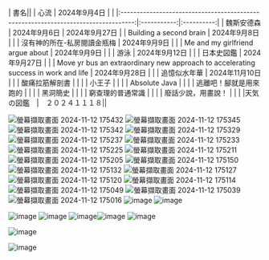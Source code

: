 | 書名||
| 心流                                                                                 | 2024年9月4日   |            |
|:----------------------------------------------------------------------------------:|:-----------:|:----------:|
| 魏斯安德森                                                                              | 2024年9月6日   | 2024年9月27日 |
| Building a second brain                                                            | 2024年9月8日   |            |
| 沒有神的所在-私房閱讀金瓶梅                                                                     | 2024年9月9日   |            |
| Me and my girlfriend argue about                                                   | 2024年9月9日   |            |
| 游泳                                                                                 | 2024年9月12日  |            |
| 日本史図鑑                                                                              | 2024年9月27日  |            |
| Move yr bus an extraordinary new approach to accelerating success in work and life | 2024年9月28日  |            |
| 追憶似水年華                                                                             | 2024年11月10日 |            |
| 酸痛拉筋解剖書                                                                            |             |            |
| 小王子                                                                                |             |            |
| Absolute Java                                                                      |             |            |
| 逃離吧！腳就是用來跑的                                                                        |             |            |
| 黑洞簡史                                                                               |             |            |
| 窮查理的普通常識                                                                           |             |            |
| 廢話少說，用畫說！                                                                          |             |            |
|天気の図鑑　|　２０２４１１１８||


![螢幕擷取畫面 2024-11-12 175432](https://github.com/user-attachments/assets/269bb5bf-ab96-4e03-a632-8986c47c984b)
![螢幕擷取畫面 2024-11-12 175345](https://github.com/user-attachments/assets/421271ca-df69-4e67-91b1-8a00aad9ece4)
![螢幕擷取畫面 2024-11-12 175342](https://github.com/user-attachments/assets/7b915e28-a0c8-4c5d-a0c9-3fdf249dd2b8)
![螢幕擷取畫面 2024-11-12 175329](https://github.com/user-attachments/assets/fab96c32-9c04-4e09-b9b2-f64846c5a9fb)
![螢幕擷取畫面 2024-11-12 175237](https://github.com/user-attachments/assets/c9efd77d-9c2e-4e2e-9bcb-f63c3c223a9b)
![螢幕擷取畫面 2024-11-12 175233](https://github.com/user-attachments/assets/4e2e7e41-5123-4bd3-b8d7-232ee0a2e79f)
![螢幕擷取畫面 2024-11-12 175225](https://github.com/user-attachments/assets/bc8b7ad8-8a6d-4628-91d2-0c0912edf964)
![螢幕擷取畫面 2024-11-12 175211](https://github.com/user-attachments/assets/9165f12c-5a00-4206-ac98-d1628e18c93e)
![螢幕擷取畫面 2024-11-12 175205](https://github.com/user-attachments/assets/50f3e5e7-56e3-4492-be20-114a316c4eb9)
![螢幕擷取畫面 2024-11-12 175150](https://github.com/user-attachments/assets/dd40a3f6-d8ad-4371-8756-1cf818dcb029)
![螢幕擷取畫面 2024-11-12 175132](https://github.com/user-attachments/assets/bb1025c4-c8f7-41ec-b56c-9f3793ad169b)
![螢幕擷取畫面 2024-11-12 175127](https://github.com/user-attachments/assets/d446035d-8696-4174-b8ef-ef57e81102aa)
![螢幕擷取畫面 2024-11-12 175120](https://github.com/user-attachments/assets/3a3a25ab-c68e-4e5e-9fd5-5d5aa08d5629)
![螢幕擷取畫面 2024-11-12 175114](https://github.com/user-attachments/assets/6628671f-2657-4d93-af3a-1334ff4bdfaa)
![螢幕擷取畫面 2024-11-12 175049](https://github.com/user-attachments/assets/2ee86bfa-3661-4e7f-accc-2ea170f14149)
![螢幕擷取畫面 2024-11-12 175039](https://github.com/user-attachments/assets/1bfe68eb-d005-4beb-ac2e-c105f842277a)
![螢幕擷取畫面 2024-11-12 175016](https://github.com/user-attachments/assets/580754db-6184-4be6-875f-61822198b798)
![image](https://github.com/user-attachments/assets/82a32422-b207-4401-9175-4934d4884ab6)
![image](https://github.com/user-attachments/assets/02b3ffa3-aa29-40cf-a06b-1c68425db788)

![image](https://github.com/user-attachments/assets/5ed51210-49a7-4740-b3ec-e6308f9f6a9b)
![image](https://github.com/user-attachments/assets/022ebbfc-193d-47de-a13e-339a9fcb761c)
![image](https://github.com/user-attachments/assets/37abd80f-7498-4836-9233-e6524fb999ec)![image](https://github.com/user-attachments/assets/b01d24fb-45b0-4ee0-95c6-5d0c3027382f)
![image](https://github.com/user-attachments/assets/970e31f7-995f-4557-bf63-e3964f5e595d)


![image](https://github.com/user-attachments/assets/ad2572f4-ef2c-4e69-aa80-f29c8750a6a7)


![image](https://github.com/user-attachments/assets/9b97f056-acd2-4aca-861e-a16c999bab78)
